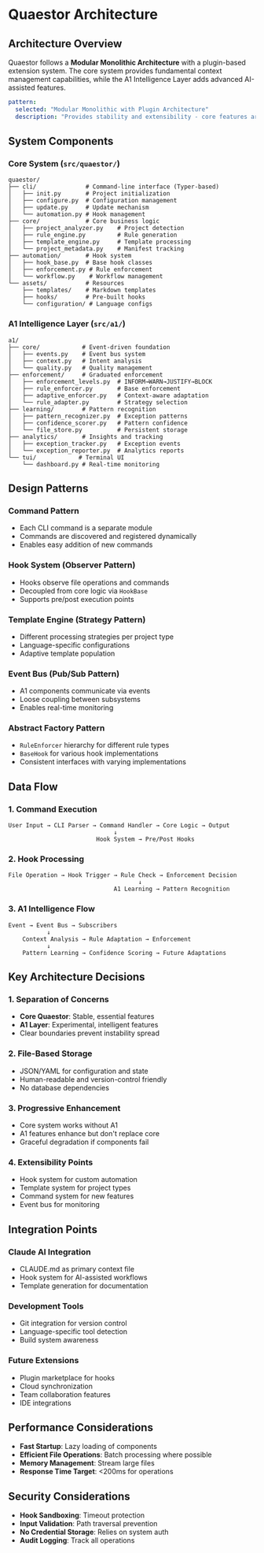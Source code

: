 # Quaestor Architecture

## Architecture Overview

Quaestor follows a **Modular Monolithic Architecture** with a plugin-based extension system. The core system provides fundamental context management capabilities, while the A1 Intelligence Layer adds advanced AI-assisted features.

```yaml
pattern:
  selected: "Modular Monolithic with Plugin Architecture"
  description: "Provides stability and extensibility - core features are reliable while advanced features can evolve independently"
```

## System Components

### Core System (`src/quaestor/`)
```
quaestor/
├── cli/              # Command-line interface (Typer-based)
│   ├── init.py       # Project initialization
│   ├── configure.py  # Configuration management
│   ├── update.py     # Update mechanism
│   └── automation.py # Hook management
├── core/             # Core business logic
│   ├── project_analyzer.py    # Project detection
│   ├── rule_engine.py         # Rule generation
│   ├── template_engine.py     # Template processing
│   └── project_metadata.py    # Manifest tracking
├── automation/       # Hook system
│   ├── hook_base.py  # Base hook classes
│   ├── enforcement.py # Rule enforcement
│   └── workflow.py    # Workflow management
└── assets/           # Resources
    ├── templates/    # Markdown templates
    ├── hooks/        # Pre-built hooks
    └── configuration/ # Language configs
```

### A1 Intelligence Layer (`src/a1/`)
```
a1/
├── core/            # Event-driven foundation
│   ├── events.py    # Event bus system
│   ├── context.py   # Intent analysis
│   └── quality.py   # Quality management
├── enforcement/     # Graduated enforcement
│   ├── enforcement_levels.py  # INFORM→WARN→JUSTIFY→BLOCK
│   ├── rule_enforcer.py       # Base enforcement
│   ├── adaptive_enforcer.py   # Context-aware adaptation
│   └── rule_adapter.py        # Strategy selection
├── learning/        # Pattern recognition
│   ├── pattern_recognizer.py  # Exception patterns
│   ├── confidence_scorer.py   # Pattern confidence
│   └── file_store.py          # Persistent storage
├── analytics/       # Insights and tracking
│   ├── exception_tracker.py   # Exception events
│   └── exception_reporter.py  # Analytics reports
└── tui/            # Terminal UI
    └── dashboard.py # Real-time monitoring
```

## Design Patterns

### Command Pattern
- Each CLI command is a separate module
- Commands are discovered and registered dynamically
- Enables easy addition of new commands

### Hook System (Observer Pattern)
- Hooks observe file operations and commands
- Decoupled from core logic via `HookBase`
- Supports pre/post execution points

### Template Engine (Strategy Pattern)
- Different processing strategies per project type
- Language-specific configurations
- Adaptive template population

### Event Bus (Pub/Sub Pattern)
- A1 components communicate via events
- Loose coupling between subsystems
- Enables real-time monitoring

### Abstract Factory Pattern
- `RuleEnforcer` hierarchy for different rule types
- `BaseHook` for various hook implementations
- Consistent interfaces with varying implementations

## Data Flow

### 1. Command Execution
```
User Input → CLI Parser → Command Handler → Core Logic → Output
                              ↓
                         Hook System → Pre/Post Hooks
```

### 2. Hook Processing
```
File Operation → Hook Trigger → Rule Check → Enforcement Decision
                                     ↓
                              A1 Learning → Pattern Recognition
```

### 3. A1 Intelligence Flow
```
Event → Event Bus → Subscribers
           ↓
    Context Analysis → Rule Adaptation → Enforcement
           ↓
    Pattern Learning → Confidence Scoring → Future Adaptations
```

## Key Architecture Decisions

### 1. Separation of Concerns
- **Core Quaestor**: Stable, essential features
- **A1 Layer**: Experimental, intelligent features
- Clear boundaries prevent instability spread

### 2. File-Based Storage
- JSON/YAML for configuration and state
- Human-readable and version-control friendly
- No database dependencies

### 3. Progressive Enhancement
- Core system works without A1
- A1 features enhance but don't replace core
- Graceful degradation if components fail

### 4. Extensibility Points
- Hook system for custom automation
- Template system for project types
- Command system for new features
- Event bus for monitoring

## Integration Points

### Claude AI Integration
- CLAUDE.md as primary context file
- Hook system for AI-assisted workflows
- Template generation for documentation

### Development Tools
- Git integration for version control
- Language-specific tool detection
- Build system awareness

### Future Extensions
- Plugin marketplace for hooks
- Cloud synchronization
- Team collaboration features
- IDE integrations

## Performance Considerations

- **Fast Startup**: Lazy loading of components
- **Efficient File Operations**: Batch processing where possible
- **Memory Management**: Stream large files
- **Response Time Target**: <200ms for operations

## Security Considerations

- **Hook Sandboxing**: Timeout protection
- **Input Validation**: Path traversal prevention
- **No Credential Storage**: Relies on system auth
- **Audit Logging**: Track all operations